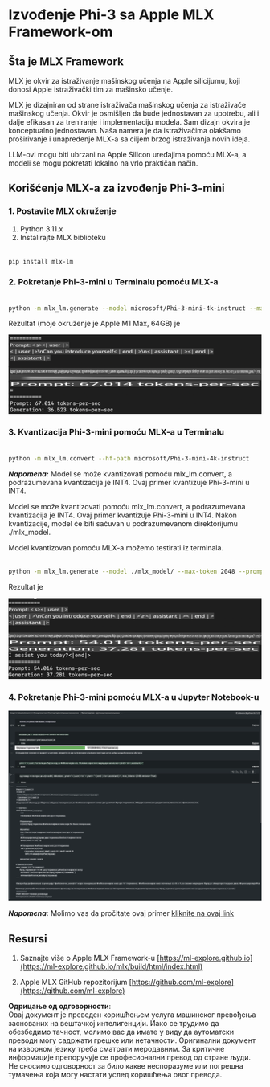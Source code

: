 # **Izvođenje Phi-3 sa Apple MLX Framework-om**

## **Šta je MLX Framework**

MLX je okvir za istraživanje mašinskog učenja na Apple silicijumu, koji donosi Apple istraživački tim za mašinsko učenje.

MLX je dizajniran od strane istraživača mašinskog učenja za istraživače mašinskog učenja. Okvir je osmišljen da bude jednostavan za upotrebu, ali i dalje efikasan za treniranje i implementaciju modela. Sam dizajn okvira je konceptualno jednostavan. Naša namera je da istraživačima olakšamo proširivanje i unapređenje MLX-a sa ciljem brzog istraživanja novih ideja.

LLM-ovi mogu biti ubrzani na Apple Silicon uređajima pomoću MLX-a, a modeli se mogu pokretati lokalno na vrlo praktičan način.

## **Korišćenje MLX-a za izvođenje Phi-3-mini**

### **1. Postavite MLX okruženje**

1. Python 3.11.x  
2. Instalirajte MLX biblioteku  

```bash

pip install mlx-lm

```

### **2. Pokretanje Phi-3-mini u Terminalu pomoću MLX-a**

```bash

python -m mlx_lm.generate --model microsoft/Phi-3-mini-4k-instruct --max-token 2048 --prompt  "<|user|>\nCan you introduce yourself<|end|>\n<|assistant|>"

```

Rezultat (moje okruženje je Apple M1 Max, 64GB) je

![Terminal](../../../../../translated_images/01.0d0f100b646a4e4c4f1cd36c1a05727cd27f1e696ed642c06cf6e2c9bbf425a4.sr.png)

### **3. Kvantizacija Phi-3-mini pomoću MLX-a u Terminalu**

```bash

python -m mlx_lm.convert --hf-path microsoft/Phi-3-mini-4k-instruct

```

***Napomena:*** Model se može kvantizovati pomoću mlx_lm.convert, a podrazumevana kvantizacija je INT4. Ovaj primer kvantizuje Phi-3-mini u INT4.

Model se može kvantizovati pomoću mlx_lm.convert, a podrazumevana kvantizacija je INT4. Ovaj primer kvantizuje Phi-3-mini u INT4. Nakon kvantizacije, model će biti sačuvan u podrazumevanom direktorijumu ./mlx_model.

Model kvantizovan pomoću MLX-a možemo testirati iz terminala.

```bash

python -m mlx_lm.generate --model ./mlx_model/ --max-token 2048 --prompt  "<|user|>\nCan you introduce yourself<|end|>\n<|assistant|>"

```

Rezultat je

![INT4](../../../../../translated_images/02.04e0be1f18a90a58ad47e0c9d9084ac94d0f1a8c02fa707d04dd2dfc7e9117c6.sr.png)

### **4. Pokretanje Phi-3-mini pomoću MLX-a u Jupyter Notebook-u**

![Notebook](../../../../../translated_images/03.0cf0092fe143357656bb5a7bc6427c41d8528d772d38a82d0b2693e2a3eeb16e.sr.png)

***Napomena:*** Molimo vas da pročitate ovaj primer [kliknite na ovaj link](../../../../../code/03.Inference/MLX/MLX_DEMO.ipynb)

## **Resursi**

1. Saznajte više o Apple MLX Framework-u [https://ml-explore.github.io](https://ml-explore.github.io/mlx/build/html/index.html)

2. Apple MLX GitHub repozitorijum [https://github.com/ml-explore](https://github.com/ml-explore)

**Одрицање од одговорности**:  
Овај документ је преведен коришћењем услуга машинског превођења заснованих на вештачкој интелигенцији. Иако се трудимо да обезбедимо тачност, молимо вас да имате у виду да аутоматски преводи могу садржати грешке или нетачности. Оригинални документ на изворном језику треба сматрати меродавним. За критичне информације препоручује се професионални превод од стране људи. Не сносимо одговорност за било какве неспоразуме или погрешна тумачења која могу настати услед коришћења овог превода.
